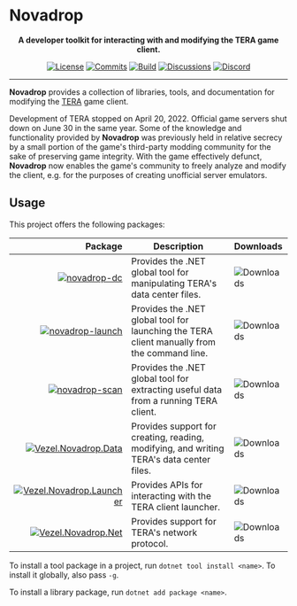 # Novadrop

<p align="center">
    <strong>
        A developer toolkit for interacting with and modifying the TERA game
        client.
    </strong>
</p>

<div align="center">

[![License](https://img.shields.io/github/license/vezel-dev/novadrop?color=brown)](LICENSE.md)
[![Commits](https://img.shields.io/github/commit-activity/m/vezel-dev/novadrop/master?label=commits&color=slateblue)](https://github.com/vezel-dev/novadrop/commits/master)
[![Build](https://img.shields.io/github/workflow/status/vezel-dev/novadrop/Build/master)](https://github.com/vezel-dev/novadrop/actions/workflows/build.yml)
[![Discussions](https://img.shields.io/github/discussions/vezel-dev/novadrop?color=teal)](https://github.com/vezel-dev/novadrop/discussions)
[![Discord](https://img.shields.io/discord/960716713136095232?color=peru&label=discord)](https://discord.gg/SdBCrRuNxY)

</div>

---

**Novadrop** provides a collection of libraries, tools, and documentation for
modifying the [TERA](https://en.wikipedia.org/wiki/TERA_(video_game)) game
client.

Development of TERA stopped on April 20, 2022. Official game servers shut down
on June 30 in the same year. Some of the knowledge and functionality provided by
**Novadrop** was previously held in relative secrecy by a small portion of the
game's third-party modding community for the sake of preserving game integrity.
With the game effectively defunct, **Novadrop** now enables the game's community
to freely analyze and modify the client, e.g. for the purposes of creating
unofficial server emulators.

## Usage

This project offers the following packages:

| Package | Description | Downloads |
| -: | - | :- |
| [![novadrop-dc][dc-img]][dc-pkg] | Provides the .NET global tool for manipulating TERA's data center files. | ![Downloads][dc-dls] |
| [![novadrop-launch][launch-img]][launch-pkg] | Provides the .NET global tool for launching the TERA client manually from the command line. | ![Downloads][launch-dls] |
| [![novadrop-scan][scan-img]][scan-pkg] | Provides the .NET global tool for extracting useful data from a running TERA client. | ![Downloads][scan-dls] |
| [![Vezel.Novadrop.Data][data-img]][data-pkg] | Provides support for creating, reading, modifying, and writing TERA's data center files. | ![Downloads][data-dls] |
| [![Vezel.Novadrop.Launcher][launcher-img]][launcher-pkg] | Provides APIs for interacting with the TERA client launcher. | ![Downloads][launcher-dls] |
| [![Vezel.Novadrop.Net][net-img]][net-pkg] | Provides support for TERA's network protocol. | ![Downloads][net-dls] |

[dc-pkg]: https://www.nuget.org/packages/novadrop-dc
[launch-pkg]: https://www.nuget.org/packages/novadrop-launch
[scan-pkg]: https://www.nuget.org/packages/novadrop-scan
[data-pkg]: https://www.nuget.org/packages/Vezel.Novadrop.Data
[launcher-pkg]: https://www.nuget.org/packages/Vezel.Novadrop.Launcher
[net-pkg]: https://www.nuget.org/packages/Vezel.Novadrop.Net

[dc-img]: https://img.shields.io/nuget/v/novadrop-dc?label=novadrop-dc
[launch-img]: https://img.shields.io/nuget/v/novadrop-launch?label=novadrop-launch
[scan-img]: https://img.shields.io/nuget/v/novadrop-scan?label=novadrop-scan
[data-img]: https://img.shields.io/nuget/v/Vezel.Novadrop.Data?label=Vezel.Novadrop.Data
[launcher-img]: https://img.shields.io/nuget/v/Vezel.Novadrop.Launcher?label=Vezel.Novadrop.Launcher
[net-img]: https://img.shields.io/nuget/v/Vezel.Novadrop.Net?label=Vezel.Novadrop.Net

[dc-dls]: https://img.shields.io/nuget/dt/novadrop-dc?label=
[launch-dls]: https://img.shields.io/nuget/dt/novadrop-launch?label=
[scan-dls]: https://img.shields.io/nuget/dt/novadrop-scan?label=
[data-dls]: https://img.shields.io/nuget/dt/Vezel.Novadrop.Data?label=
[launcher-dls]: https://img.shields.io/nuget/dt/Vezel.Novadrop.Launcher?label=
[net-dls]: https://img.shields.io/nuget/dt/Vezel.Novadrop.Net?label=

To install a tool package in a project, run `dotnet tool install <name>`. To
install it globally, also pass `-g`.

To install a library package, run `dotnet add package <name>`.
